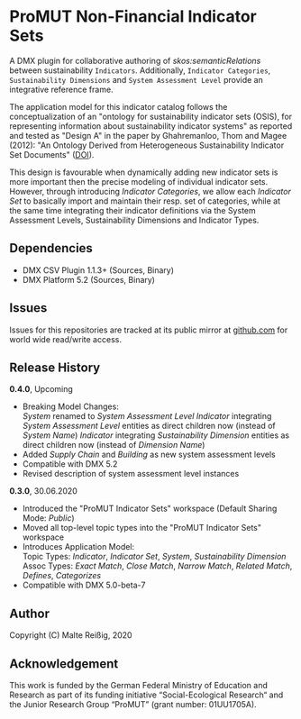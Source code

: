 
# ProMUT Non-Financial Indicator Sets

A DMX plugin for collaborative authoring of _skos:semanticRelations_ between sustainability `Indicators`. Additionally, `Indicator Categories`, `Sustainability Dimensions` and `System Assessment Level` provide an integrative reference frame. 

The application model for this indicator catalog follows the conceptualization of an "ontology for sustainability indicator sets (OSIS), for representing information about sustainability indicator systems" as reported and tested as "Design A" in the paper by Ghahremanloo, Thom and Magee (2012): "An Ontology Derived from Heterogeneous Sustainability Indicator Set Documents" ([DOI](https://dl.acm.org/doi/abs/10.1145/2407085.2407095)).

This design is favourable when dynamically adding new indicator sets is more important then the precise modeling of individual indicator sets. However, through introducing _Indicator Categories_, we allow each _Indicator Set_ to basically import and maintain their resp. set of categories, while at the same time integrating their indicator definitions via the System Assessment Levels, Sustainability Dimensions and Indicator Types.

## Dependencies

- DMX CSV Plugin 1.1.3+ (Sources, Binary)
- DMX Platform 5.2 (Sources, Binary)

## Issues

Issues for this repositories are tracked at its public mirror at [github.com](https://github.com/mukil/pmic) for world wide read/write access.

## Release History

**0.4.0**, Upcoming

*  Breaking Model Changes:<br/>
   _System_ renamed to _System Assessment Level_
   _Indicator_ integrating _System Assessment Level_ entities as direct children now (instead of _System Name_)
   _Indicator_ integrating _Sustainability Dimension_ entities as direct children now (instead of _Dimension Name_)
*  Added _Supply Chain_ and _Building_ as new system assessment levels
*  Compatible with DMX 5.2
*  Revised description of system assessment level instances

**0.3.0**, 30.06.2020

*  Introduced the "ProMUT Indicator Sets" workspace (Default Sharing Mode: _Public_)
*  Moved all top-level topic types into the "ProMUT Indicator Sets" workspace 
*  Introduces Application Model:<br/>
   Topic Types: _Indicator_, _Indicator Set_, _System_, _Sustainability Dimension_<br/>
   Assoc Types: _Exact Match_, _Close Match_, _Narrow Match_, _Related Match_, _Defines_, _Categorizes_<br/>
*  Compatible with DMX 5.0-beta-7

## Author

Copyright (C) Malte Reißig, 2020

## Acknowledgement

This work is funded by the German Federal Ministry of Education and Research as part of its funding initiative “Social-Ecological Research“ and the Junior Research Group “ProMUT” (grant number: 01UU1705A).

